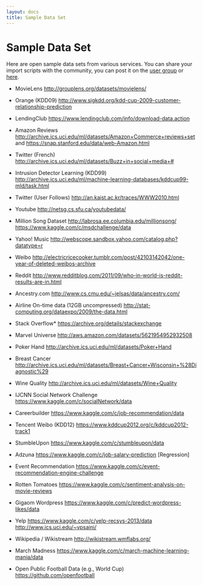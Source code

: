 ```yaml
---
layout: docs
title: Sample Data Set
---
```


# Sample Data Set

Here are open sample data sets from various services. You can share your import scripts with the community, you can post it on the [user  group](https://groups.google.com/forum/#!forum/predictionio-user) or [here](../community/projects.html).

- MovieLens 
http://grouplens.org/datasets/movielens/ 

- Orange (KDD09) 
http://www.sigkdd.org/kdd-cup-2009-customer-relationship-prediction 

-	LendingClub 
https://www.lendingclub.com/info/download-data.action 

- 	Amazon Reviews
http://archive.ics.uci.edu/ml/datasets/Amazon+Commerce+reviews+set and https://snap.stanford.edu/data/web-Amazon.html 

- Twitter (French) 
http://archive.ics.uci.edu/ml/datasets/Buzz+in+social+media+#

- Intrusion Detector Learning (KDD99) 
http://archive.ics.uci.edu/ml/machine-learning-databases/kddcup99-mld/task.html 

- Twitter (User Follows) 
http://an.kaist.ac.kr/traces/WWW2010.html 

- Youtube
http://netsg.cs.sfu.ca/youtubedata/

- Million Song Dataset 
http://labrosa.ee.columbia.edu/millionsong/
https://www.kaggle.com/c/msdchallenge/data 

- 	Yahoo! Music
http://webscope.sandbox.yahoo.com/catalog.php?datatype=r 

- Weibo 
http://electricricecooker.tumblr.com/post/42103142042/one-year-of-deleted-weibos-archive

- 	Reddit 
http://www.redditblog.com/2011/09/who-in-world-is-reddit-results-are-in.html

- 	Ancestry.com 
http://www.cs.cmu.edu/~jelsas/data/ancestry.com/

- 	Airline On-time data (12GB uncompressed) 
http://stat-computing.org/dataexpo/2009/the-data.html

- 	Stack Overflow* 
https://archive.org/details/stackexchange

- 	Marvel Universe 
http://aws.amazon.com/datasets/5621954952932508 

- Poker Hand 
http://archive.ics.uci.edu/ml/datasets/Poker+Hand 

- 	Breast Cancer 
http://archive.ics.uci.edu/ml/datasets/Breast+Cancer+Wisconsin+%28Diagnostic%29 

- 	Wine Quality 
http://archive.ics.uci.edu/ml/datasets/Wine+Quality 

- IJCNN Social Network Challenge 
https://www.kaggle.com/c/socialNetwork/data 

- 	Careerbuilder 
https://www.kaggle.com/c/job-recommendation/data 

- Tencent Weibo (KDD12) 
https://www.kddcup2012.org/c/kddcup2012-track1 

- StumbleUpon 
https://www.kaggle.com/c/stumbleupon/data

- Adzuna 
https://www.kaggle.com/c/job-salary-prediction [Regression]

- Event Recommendation 
https://www.kaggle.com/c/event-recommendation-engine-challenge 

- Rotten Tomatoes 
https://www.kaggle.com/c/sentiment-analysis-on-movie-reviews 

- Gigaom Wordpress 
https://www.kaggle.com/c/predict-wordpress-likes/data 

- Yelp 
https://www.kaggle.com/c/yelp-recsys-2013/data 
http://www.ics.uci.edu/~vpsaini/

- Wikipedia / Wikistream 
http://wikistream.wmflabs.org/ 

- March Madness
https://www.kaggle.com/c/march-machine-learning-mania/data

- Open Public Football Data (e.g., World Cup)
https://github.com/openfootball 
